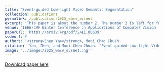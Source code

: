 ```yaml
---
title: "Event-guided Low-light Video Semantic Segmentation"
collection: publications
permalink: /publication/2025_wacv_evsnet
excerpt: 'This paper is about the number 2. The number 3 is left for future work.'
venue: 'IEEE/CVF Winter Conference on Applications of Computer Vision (WACV)'
paperurl: 'https://arxiv.org/pdf/2411.00639'
codeurl: #
authors: '<strong>Zhen Yao</strong>, Mooi Choo Chuah'
citation: 'Yao, Zhen, and Mooi Choo Chuah. "Event-guided Low-light Video Semantic Segmentation." arXiv preprint arXiv:2411.00639 (2024).'
image: '../images/2025_wacv_evsnet.png'
---
```


[Download paper here](https://arxiv.org/pdf/2411.00639)
